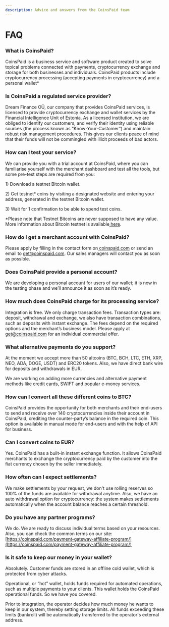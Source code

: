 ```yaml
---
description: Advice and answers from the CoinsPaid team
---
```


# FAQ

### **What is CoinsPaid?**

CoinsPaid is a business service and software product created to solve topical problems connected with payments, cryptocurrency exchange and storage for both businesses and individuals. CoinsPaid products include cryptocurrency processing (accepting payments in cryptocurrency) and a personal wallet\*

### Is CoinsPaid a regulated service provider?

Dream Finance OÜ, our company that provides CoinsPaid services, is licensed to provide cryptocurrency exchange and wallet services by the Financial Intelligence Unit of Estonia. As a licensed institution, we are obliged to identify our customers, and verify their identity using reliable sources (the process known as “Know-Your-Customer”) and maintain robust risk management procedures. This gives our clients peace of mind that their funds will not be commingled with illicit proceeds of bad actors.

### **How can I test your service?**

We can provide you with a trial account at CoinsPaid, where you can familiarise yourself with the merchant dashboard and test all the tools, but some pre-test steps are required from you:

1\) Download a testnet Bitcoin wallet.

2\) Get testnet\* coins by visiting a designated website and entering your address, generated in the testnet Bitcoin wallet.

3\) Wait for 1 confirmation to be able to spend test coins.

\*Please note that Testnet Bitcoins are never supposed to have any value. More information about Bitcoin testnet is available[ here](https://en.bitcoin.it/wiki/Testnet).

### **How do I get a merchant account with CoinsPaid?**

Please apply by filling in the contact form on[ coinspaid.com](http://coinspaid.com) or send an email to get@coinspaid.com. Our sales managers will contact you as soon as possible.

### **Does CoinsPaid provide a personal account?**

We are developing a personal account for users of our wallet; it is now in the testing phase and we’ll announce it as soon as it’s ready.

### **How much does CoinsPaid charge for its processing service?**

Integration is free. We only charge transaction fees. Transaction types are: deposit, withdrawal and exchange, we also have transaction combinations, such as deposits with instant exchange. The fees depend on the required options and the merchant’s business model. Please apply at get@coinspaid.com for an individual commercial offer.

### **What alternative payments do you support?**

At the moment we accept more than 50 altcoins (BTC, BCH, LTC, ETH, XRP, NEO, ADA, DOGE, USDT) and ERC20 tokens. Also, we have direct bank wire for deposits and withdrawals in EUR.

We are working on adding more currencies and alternative payment methods like credit cards, SWIFT and popular e-money services.

### **How can I convert all these different coins to BTC?**

CoinsPaid provides the opportunity for both merchants and their end-users to send and receive over 140 cryptocurrencies inside their account in CoinsPaid, crediting the counter-party’s balance in the required coin. This option is available in manual mode for end-users and with the help of API for business.

### **Can I convert coins to EUR?**

Yes. CoinsPaid has a built-in instant exchange function. It allows CoinsPaid merchants to exchange the cryptocurrency paid by the customer into the fiat currency chosen by the seller immediately.

### **How often can I expect settlements?**

We make settlements by your request, we don't use rolling reserves so 100% of the funds are available for withdrawal anytime. Also, we have an auto withdrawal option for cryptocurrency: the system makes settlements automatically when the account balance reaches a certain threshold.

### **Do you have any partner programs?**

We do. We are ready to discuss individual terms based on your resources. Also, you can check the common terms on our site: [https://coinspaid.com/payment-gateway-affiliate-program/](https://coinspaid.com/payment-gateway-affiliate-program/)

### **Is it safe to keep our money in your wallet?**

Absolutely. Customer funds are stored in an offline cold wallet, which is protected from cyber attacks.

Operational, or “hot” wallet, holds funds required for automated operations, such as multiple payments to your clients. This wallet holds the CoinsPaid operational funds. So we have you covered.

Prior to integration, the operator decides how much money he wants to keep in our system, thereby setting storage limits. All funds exceeding these limits (bankroll) will be automatically transferred to the operator's external address.
